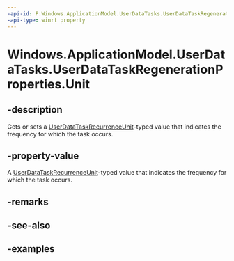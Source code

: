 ```yaml
---
-api-id: P:Windows.ApplicationModel.UserDataTasks.UserDataTaskRegenerationProperties.Unit
-api-type: winrt property
---
```


<!-- Property syntax.
public UserDataTaskRegenerationUnit Unit { get;  set; }
-->

# Windows.ApplicationModel.UserDataTasks.UserDataTaskRegenerationProperties.Unit

## -description
Gets or sets a [UserDataTaskRecurrenceUnit](userdatataskregenerationunit.md)-typed value that indicates the frequency for which the task occurs.

## -property-value
A [UserDataTaskRecurrenceUnit](userdatataskregenerationunit.md)-typed value that indicates the frequency for which the task occurs.

## -remarks

## -see-also

## -examples
